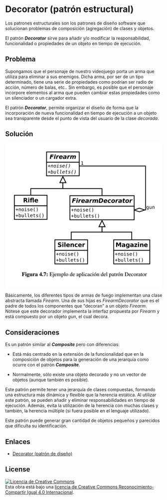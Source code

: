 # Decorator (patrón estructural)

Los patrones estructurales son los patrones de diseño software que solucionan problemas de composición (agregación) de clases y objetos.

El patrón ***Decorator*** sirve para añadir y/o modificar la responsabilidad, funcionalidad o propiedades de un objeto en tiempo de ejecución.

## Problema

Supongamos que el personaje de nuestro videojuego porta un arma que utiliza para eliminar a sus enemigos. Dicha arma, por ser de un tipo determinado, tiene una serie de propiedades como podrían ser radio de acción, número de balas, etc.. Sin embargo, es posible que el personaje incorpore elementos al arma que pueden cambiar estas propiedades como un silenciador o un cargador extra.

El patrón ***Decorator***, permite organizar el diseño de forma que la incorporación de nueva funcionalidad en tiempo de ejecución a un objeto sea transparente desde el punto de vista del usuario de la clase *decorada*.

## Solución

![Decorator](example/imgs/Decorator.png)

Básicamente, los diferentes tipos de armas de fuego implementan una clase abstracta llamada *Firearm*. Una de sus hijas es *FirearmDecorator* que es el padre de todos los componentes que "decoran" a un objeto *Firearm*. Nótese que este decorador implementa la interfaz propuesta por *Firearm* y está compuesto por un objeto *gun*, el cual decora.

## Consideraciones

Es un patrón similar al ***Composite*** pero con diferencias:

* Está más centrado en la extensión de la funcionalidad que en la composición de objetos para la generación de una jerarquía como ocurre con el patrón ***Composite***.

* Normalmente, sólo existe una objeto decorado y no un vector de objetos (aunque también es posible).

Este patrón permite tener una jerarquía de clases compuestas, formando una estructura más dinámica y flexible que la herencia estática. Al utilizar este patrón, se pueden añadir y eliminar responsabilidades en tiempo de ejecución. Además, evita la utilización de la herencia con muchas clases y también, la herencia múltiple (si fuera posible en el lenguaje utilizado).

Este patrón puede generar gran cantidad de objetos pequeños y parecidos que dificulta su identificación.

## Enlaces

* [Decorator (patrón de diseño)](https://es.wikipedia.org/wiki/Decorator_%28patr%C3%B3n_de_dise%C3%B1o%29)

## License

[![Licencia de Creative Commons](https://i.creativecommons.org/l/by-sa/4.0/80x15.png)](http://creativecommons.org/licenses/by-sa/4.0/)  
Esta obra está bajo una [licencia de Creative Commons Reconocimiento-Compartir Igual 4.0 Internacional](http://creativecommons.org/licenses/by-sa/4.0/).
